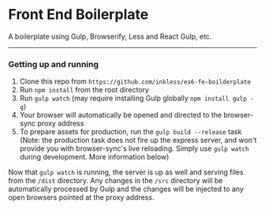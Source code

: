 Front End Boilerplate
=====================

A boilerplate using Gulp, Browserify, Less and React Gulp, etc.

---

### Getting up and running

1. Clone this repo from `https://github.com/inkless/es6-fe-boilderplate`
2. Run `npm install` from the root directory
3. Run `gulp watch` (may require installing Gulp globally `npm install gulp -g`)
4. Your browser will automatically be opened and directed to the browser-sync proxy address
5. To prepare assets for production, run the `gulp build --release` task (Note: the production task does not fire up the express server, and won't provide you with browser-sync's live reloading. Simply use `gulp watch` during development. More information below)

Now that `gulp watch` is running, the server is up as well and serving files from the `/dist` directory. Any changes in the `/src` directory will be automatically processed by Gulp and the changes will be injected to any open browsers pointed at the proxy address.
